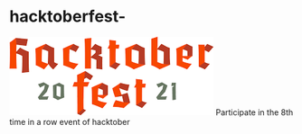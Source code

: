 # hacktoberfest-
![img hacktoberfest!](download.png)
Participate in the 8th time in a row event of hacktober
